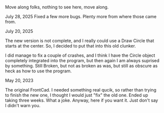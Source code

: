 Move along folks, nothing to see here, move along.

July 28, 2025
Fixed a few more bugs.  Plenty more from where those came from.

July 20, 2025

The new version is not complete, and I really could use
a Draw Circle that starts at the center.  So, I decided to
put that into this old clunker.

I did manage to fix a couple of crashes, and I think I have the
Circle object completely integrated into the program, but then again
I am always suprised by something.  Still Broken, but not as broken as
was, but still as obscure as heck as how to use the program.

May 20, 2023

The original FrontCad.  I needed something real qucik, so rather than trying to finish
the new one, I thought I would just "fix" the old one.  Ended up taking three weeks.  What
a joke.  Anyway, here if you want it.  Just don't say I didn't warn you.

